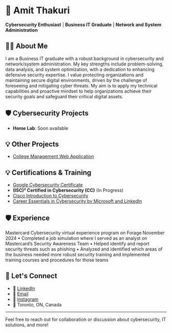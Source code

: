 # 👋 Amit Thakuri

**Cybersecurity Enthusiast** | **Business IT Graduate** | **Network and System Administration**

## 👨‍💻 About Me
I am a Business IT graduate with a robust background in cybersecurity and network/system administration. My key strengths include problem-solving, data analysis, and system optimization, with a dedication to enhancing defensive security expertise. I value protecting organizations and maintaining secure digital environments, driven by the challenge of foreseeing and mitigating cyber threats. My aim is to apply my technical capabilities and proactive mindset to help organizations achieve their security goals and safeguard their critical digital assets.

## 🛡 Cybersecurity Projects
- **Home Lab**: Soon available
 
## 💡 Other Projects
- [College Management Web Application](https://github.com/amitt46/web700-assignment4.git)
  
## 💡 Certifications & Training
- [Google Cybersecurity Certificate](https://www.credly.com/badges/763a4f6d-e22a-47b4-8b62-81cf130da1c8/linked_in_profile)
- **(ISC)² Certified in Cybersecurity (CC)** (In Progress)
- [Cisco Introduction to Cybersecurity](https://www.credly.com/badges/c26529c0-8500-4e4b-929e-90637148f9ff/linked_in_profile)
- [Career Essentials in Cybersecurity by Microsoft and LinkedIn](https://www.linkedin.com/learning/certificates/a4f846ed9cff0975b4a097c22167e428955cca4d8c36173bccec8ec396cb9885?u=2169170)

## 🛡 Experience
Mastercard Cybersecurity virtual experience program on Forage November 2024
• Completed a job simulation where I served as an analyst on Mastercard’s Security Awareness Team
• Helped identify and report security threats such as phishing
• Analyzed and identified which areas of the business needed more robust security training and implemented training courses and procedures for those teams

## 🌱 Let's Connect
- 🔗 [LinkedIn](https://www.linkedin.com/in/amitt46/)
- 📧 [Email](mailto:amitsinghthakuri80@gmail.com)
- 📸 [Instagram](https://www.instagram.com/amitt46/)
- 📍 Toronto, ON, Canada

---
Feel free to reach out for collaboration or discussion about cybersecurity, IT solutions, and more!
